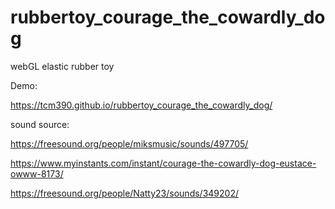 # rubbertoy_courage_the_cowardly_dog

webGL elastic rubber toy

Demo:

https://tcm390.github.io/rubbertoy_courage_the_cowardly_dog/


sound source: 

https://freesound.org/people/miksmusic/sounds/497705/

https://www.myinstants.com/instant/courage-the-cowardly-dog-eustace-owww-8173/

https://freesound.org/people/Natty23/sounds/349202/
